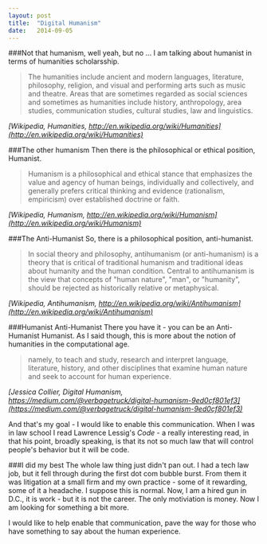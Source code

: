 ```yaml
---
layout: post
title:  "Digital Humanism"
date:   2014-09-05
---
```


###Not that humanism, well yeah, but no ...
I am talking about humanist in terms of humanities scholarsship.

>The humanities include ancient and modern languages, literature, philosophy, religion, and visual and performing arts such as music and theatre. Areas that are sometimes regarded as social sciences and sometimes as humanities include history, anthropology, area studies, communication studies, cultural studies, law and linguistics.  

<cite>[Wikipedia, Humanities, http://en.wikipedia.org/wiki/Humanities](http://en.wikipedia.org/wiki/Humanities)</cite>

###The other humanism
Then there is the philosophical or ethical position, Humanist.

>Humanism is a philosophical and ethical stance that emphasizes the value and agency of human beings, individually and collectively, and generally prefers critical thinking and evidence (rationalism, empiricism) over established doctrine or faith.

<cite>[Wikipedia, Humanism, http://en.wikipedia.org/wiki/Humanism](http://en.wikipedia.org/wiki/Humanism)</cite>

###The Anti-Humanist
So, there is a philosophical position, anti-humanist.

>In social theory and philosophy, antihumanism (or anti-humanism) is a theory that is critical of traditional humanism and traditional ideas about humanity and the human condition. Central to antihumanism is the view that concepts of "human nature", "man", or "humanity", should be rejected as historically relative or metaphysical.

<cite>[Wikipedia, Antihumanism, http://en.wikipedia.org/wiki/Antihumanism](http://en.wikipedia.org/wiki/Antihumanism)</cite>

###Humanist Anti-Humanist
There you have it - you can be an Anti-Humanist Humanist.  As I said though, this is more about the notion of humanities in the computational age.  

>namely, to teach and study, research and interpret language, literature, history, and other disciplines that examine human nature and seek to account for human experience.

<cite>[Jessica Collier, Digital Humanism, https://medium.com/@verbagetruck/digital-humanism-9ed0cf801ef3](https://medium.com/@verbagetruck/digital-humanism-9ed0cf801ef3)</cite>

And that's my goal - I would like to enable this communication.  When I was in law school I read Lawrence Lessig's _Code_ - a really interesting read, in that his point, broadly speaking, is that its not so much law that will control people's behavior but it will be code.

###I did my best
The whole law thing just didn't pan out.  I had a tech law job, but it fell through during the first dot com bubble burst.  From them it was litigation at a small firm and my own practice - some of it rewarding, some of it a headache.  I suppose this is normal.  Now, I am a hired gun in D.C., it is work - but it is not the career.  The only motiviation is money.  Now I am looking for something a bit more.

I would like to help enable that communication, pave the way for those who have something to say about the human experience.